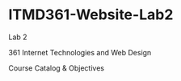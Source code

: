 # ITMD361-Website-Lab2
<!DOCTYPE html>
<html lang="en">
<head> 
  <p>Lab 2</p>
  <p>361 Internet Technologies and Web Design</p>
  <p>Course Catalog & Objectives</p>
  </head>
